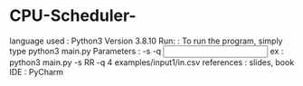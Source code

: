 # CPU-Scheduler-
language used  : Python3 Version 3.8.10
Run:           : To run the program, simply type python3 main.py <parameters>
Parameters     : -s <type of scheduler> -q <quantum> <input file>
ex             : python3 main.py -s RR -q 4 examples/input1/in.csv
references     : slides, book
IDE            : PyCharm
